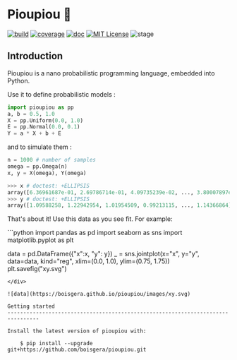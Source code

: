 Pioupiou 🐤
================================================================================

[![build](https://github.com/boisgera/pioupiou/actions/workflows/build.yml/badge.svg)](https://github.com/boisgera/pioupiou/actions/workflows/build.yml)
[![coverage](https://img.shields.io/endpoint?url=https://gist.githubusercontent.com/boisgera/13615cd4d2f090624f8fa068f29d67f9/raw/test.json)](https://boisgera.github.io/pioupiou/htmlcov)
[![doc](https://img.shields.io/badge/doc-mkdocs-blue)](https://boisgera.github.io/pioupiou)
[![MIT License](https://img.shields.io/badge/License-MIT-blue)](https://github.com/boisgera/pioupiou/blob/master/LICENSE.txt)
![stage](https://img.shields.io/badge/stage-pre--alpha-red) 

Introduction
--------------------------------------------------------------------------------

Pioupiou is a nano probabilistic programming language, embedded into Python.

Use it to define probabilistic models :

```python
import pioupiou as pp
a, b = 0.5, 1.0
X = pp.Uniform(0.0, 1.0)
E = pp.Normal(0.0, 0.1)
Y = a * X + b + E
```

and to simulate them :

```python
n = 1000 # number of samples
omega = pp.Omega(n)
x, y = X(omega), Y(omega)
```
```python
>>> x # doctest: +ELLIPSIS
array([6.36961687e-01, 2.69786714e-01, 4.09735239e-02, ..., 3.80007897e-01])
>>> y # doctest: +ELLIPSIS
array([1.09588258, 1.22942954, 1.01954509, 0.99213115, ..., 1.14366864])
```

That's about it! Use this data as you see fit. For example:

<div class="viz">
```python
import pandas as pd
import seaborn as sns
import matplotlib.pyplot as plt

data = pd.DataFrame({"x":x, "y": y})
_ = sns.jointplot(x="x", y="y", data=data,
              kind="reg", xlim=(0.0, 1.0), ylim=(0.75, 1.75))
plt.savefig("xy.svg")
```
</div>

![data](https://boisgera.github.io/pioupiou/images/xy.svg)

Getting started
--------------------------------------------------------------------------------

Install the latest version of pioupiou with:

    $ pip install --upgrade git+https://github.com/boisgera/pioupiou.git

